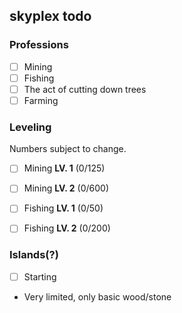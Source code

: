 ## skyplex todo

### Professions

- [ ] Mining
- [ ] Fishing
- [ ] The act of cutting down trees
- [ ] Farming

### Leveling
Numbers subject to change.

- [ ] Mining **LV. 1** (0/125)
- [ ] Mining **LV. 2** (0/600)

- [ ] Fishing **LV. 1** (0/50)
- [ ] Fishing **LV. 2** (0/200)

### Islands(?)

- [ ] Starting
- Very limited, only basic wood/stone